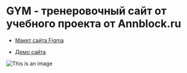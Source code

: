 # GYM - тренеровочный сайт от учебного проекта от Annblock.ru

* [Макет сайта Figma](https://www.figma.com/file/BrBFBXlEzo9ku8K7yJWIsC/%D0%94%D0%B8%D0%BF%D0%BB%D0%BE%D0%BC%D0%BD%D1%8B%D0%B9-%D0%BC%D0%B0%D0%BA%D0%B5%D1%82-%D0%9C%D0%BE%D0%B4%D1%83%D0%BB%D1%8C-1-6)

* [Демо сайта](https://stacewicz.github.io/Module01-Gym/)

![This is an image](https://musclefit.info/wp-content/uploads/2021/01/programma-trenirovok-v-trenazhernom-zale-dlya-devushek-min.jpg)